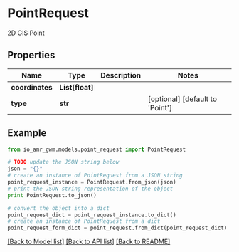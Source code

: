 # PointRequest

2D GIS Point

## Properties
Name | Type | Description | Notes
------------ | ------------- | ------------- | -------------
**coordinates** | **List[float]** |  | 
**type** | **str** |  | [optional] [default to 'Point']

## Example

```python
from io_amr_gwm.models.point_request import PointRequest

# TODO update the JSON string below
json = "{}"
# create an instance of PointRequest from a JSON string
point_request_instance = PointRequest.from_json(json)
# print the JSON string representation of the object
print PointRequest.to_json()

# convert the object into a dict
point_request_dict = point_request_instance.to_dict()
# create an instance of PointRequest from a dict
point_request_form_dict = point_request.from_dict(point_request_dict)
```
[[Back to Model list]](../README.md#documentation-for-models) [[Back to API list]](../README.md#documentation-for-api-endpoints) [[Back to README]](../README.md)


